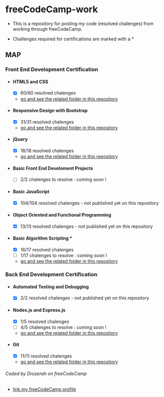 # freeCodeCamp-work

* This is a repository for posting my code (resolved chalenges) from working through freeCodeCamp.

* Challenges required for certifications are marked with a *

## MAP

### Front End Development Certification

- #### HTML5 and CSS
	- [x] 60/60 resolved chalenges
	- [go and see the related folder in this repository](https://github.com/Drozerah/freeCodeCamp-work/tree/master/FrontEndDevelopmentCertification/HTML5andCSS)	
- #### Responsive Design with Bootstrap
	- [x] 31/31 resolved chalenges
	- [go and see the related folder in this repository](https://github.com/Drozerah/freeCodeCamp-work/tree/master/FrontEndDevelopmentCertification/ResponsiveDesignwithBootstrap)	
- #### jQuery
	- [x] 18/18 resolved chalenges
	- [go and see the related folder in this repository](https://github.com/Drozerah/freeCodeCamp-work/tree/master/FrontEndDevelopmentCertification/jQuery)
- #### Basic Front End Develoment Projects
	- [ ] 2/2 chalenges to resolve : coming soon !	
- #### Basic JavaScript
	- [x] 104/104 resolved chalenges - not published  yet on this repository	
- #### Object Oriented and Functional Programming
	- [x] 13/13 resolved chalenges - not published yet on this repository	
- #### Basic Algorithm Scripting *
    - [x] 16/17 resolved chalenges
    - [ ] 1/17 chalenges to resolve : coming soon !
	- [go and see the related folder in this repository](https://github.com/Drozerah/freeCodeCamp-work/tree/master/FrontEndDevelopmentCertification/BasicAlgorithmScripting)

### Back End Development Certification

- #### Automated Testing and Debugging
	- [x] 2/2 resolved chalenges - not published yet on this repository
- #### Nodes.js and Express.js	
    - [x] 1/5 resolved chalenges
    - [ ] 4/5 chalenges to resolve : coming soon !
	- [go and see the related folder in this repository](https://github.com/Drozerah/freeCodeCamp-work/tree/master/BackEndDevelopmentCertification/Nodes.jsandExpress.js)
- #### Git
    - [x] 11/11 resolved chalenges	
	- [go and see the related folder in this repository](https://github.com/Drozerah/freeCodeCamp-work/tree/master/BackEndDevelopmentCertification/GIT)
	
###### Coded by Drozerah on freeCodeCamp

* [link my freeCodeCamp profile](https://www.freecodecamp.org/drozerah)